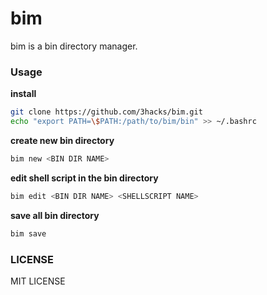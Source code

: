 # bim
bim is a bin directory manager.

### Usage
**install**
```bash
git clone https://github.com/3hacks/bim.git
echo "export PATH=\$PATH:/path/to/bim/bin" >> ~/.bashrc
```

**create new bin directory**
```bash
bim new <BIN DIR NAME>
```

**edit shell script in the bin directory**
```bash
bim edit <BIN DIR NAME> <SHELLSCRIPT NAME>
```

**save all bin directory**
```bash
bim save
```

### LICENSE
MIT LICENSE
